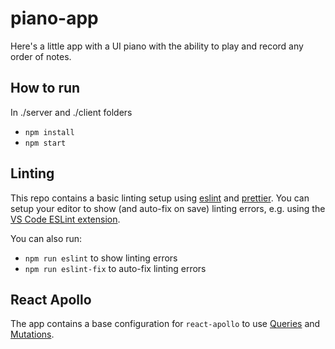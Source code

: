 # piano-app

Here's a little app with a UI piano with the ability to play and record any order of notes. 

## How to run
In ./server and ./client folders
- `npm install`
- `npm start`

## Linting

This repo contains a basic linting setup using [eslint](https://eslint.org/) and [prettier](https://prettier.io/).
You can setup your editor to show (and auto-fix on save) linting errors, e.g. using the [VS Code ESLint extension](https://marketplace.visualstudio.com/items?itemName=dbaeumer.vscode-eslint).

You can also run:
- `npm run eslint` to show linting errors
- `npm run eslint-fix` to auto-fix linting errors

## React Apollo

The app contains a base configuration for `react-apollo` to use [Queries](https://www.apollographql.com/docs/react/essentials/queries/) and [Mutations](https://www.apollographql.com/docs/react/essentials/mutations/).